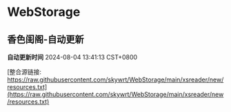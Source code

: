 # WebStorage

## 香色闺阁-自动更新

**自动更新时间** 2024-08-04 13:41:13 CST+0800

[整合源链接: https://raw.githubusercontent.com/skywrt/WebStorage/main/xsreader/new/resources.txt](https://raw.githubusercontent.com/skywrt/WebStorage/main/xsreader/new/resources.txt)

